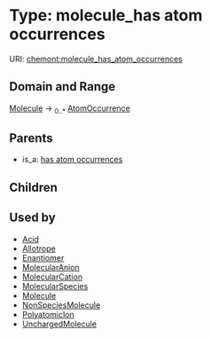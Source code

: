 
# Type: molecule_has atom occurrences




URI: [chemont:molecule_has_atom_occurrences](https://w3id.org/chemont/molecule_has_atom_occurrences)


## Domain and Range

[Molecule](Molecule.md) ->  <sub>0..*</sub> [AtomOccurrence](AtomOccurrence.md)

## Parents

 *  is_a: [has atom occurrences](has_atom_occurrences.md)

## Children


## Used by

 * [Acid](Acid.md)
 * [Allotrope](Allotrope.md)
 * [Enantiomer](Enantiomer.md)
 * [MolecularAnion](MolecularAnion.md)
 * [MolecularCation](MolecularCation.md)
 * [MolecularSpecies](MolecularSpecies.md)
 * [Molecule](Molecule.md)
 * [NonSpeciesMolecule](NonSpeciesMolecule.md)
 * [PolyatomicIon](PolyatomicIon.md)
 * [UnchargedMolecule](UnchargedMolecule.md)
